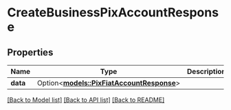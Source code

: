 # CreateBusinessPixAccountResponse

## Properties

Name | Type | Description | Notes
------------ | ------------- | ------------- | -------------
**data** | Option<[**models::PixFiatAccountResponse**](PixFiatAccountResponse.md)> |  | [optional]

[[Back to Model list]](../README.md#documentation-for-models) [[Back to API list]](../README.md#documentation-for-api-endpoints) [[Back to README]](../README.md)


